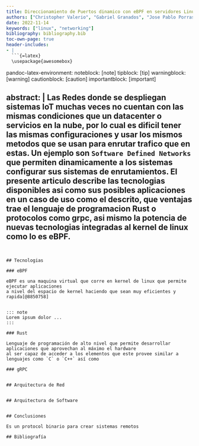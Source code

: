```yaml
---
title: Direccionamiento de Puertos dinamico con eBPF en servidores Linux
authors: ["Christopher Valerio", "Gabriel Granados", "Jose Pablo Porras", "Miguel Soto"]
date: 2022-11-14
keywords: ["linux", "networking"]
bibliography: bibliography.bib
toc-own-page: true
header-includes:
- |
  ```{=latex}
  \usepackage{awesomebox}
  ```
pandoc-latex-environment:
  noteblock: [note]
  tipblock: [tip]
  warningblock: [warning]
  cautionblock: [caution]
  importantblock: [important]

  
abstract: | 
    Las Redes donde se despliegan sistemas  IoT muchas veces no cuentan
    con las mismas condiciones que un datacenter o servicios en la nube,
    por lo cual es dificil tener las mismas configuraciones y usar los mismos
    metodos que se usan para enrutar trafico que en estas. Un ejemplo son `Software Defined Networks`
    que permiten dinamicamente a los sistemas configurar sus sistemas de enrutamientos. El presente articulo
    describe las tecnologias disponibles asi como sus posibles aplicaciones en 
    un caso de uso como el descrito, que ventajas trae el lenguaje de programacion Rust
    o protocolos como grpc, asi mismo la potencia de nuevas tecnologias integradas al kernel de linux
    como lo es eBPF.
---
```


## Tecnologias

### eBPF

eBPF es una maquina virtual que corre en kernel de linux que permite ejecutar aplicaciones 
a nivel del espacio de kernel haciendo que sean muy eficientes y rapida[@8850758]


::: note
Lorem ipsum dolor ...
:::

### Rust

Lenguaje de programación de alto nivel que permite desarrollar aplicaciones que aprovechan al máximo el hardware
al ser capaz de acceder a los elementos que este provee similar a lenguajes como `C` o `C++` así como 

### gRPC


## Arquitectura de Red 


## Arquitectura de Software


## Conclusiones

Es un protocol binario para crear sistemas remotos 

## Bibliografía
